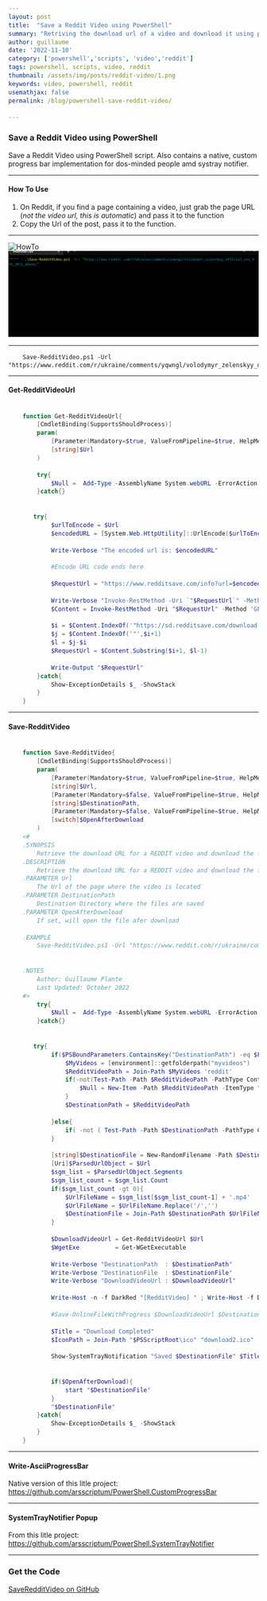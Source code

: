 ```yaml
---
layout: post
title:  "Save a Reddit Video using PowerShell"
summary: "Retriving the download url of a video and download it using powershell cmdlet"
author: guillaume
date: '2022-11-10'
category: ['powershell','scripts', 'video','reddit']
tags: powershell, scripts, video, reddit
thumbnail: /assets/img/posts/reddit-video/1.png
keywords: video, powershell, reddit
usemathjax: false
permalink: /blog/powershell-save-reddit-video/

---
```


### Save a Reddit Video using PowerShell </h3>

Save a Reddit Video using PowerShell script. Also contains a native, custom progress bar implementation for dos-minded people amd systray notifier.


---------------------------------------------------------------------------------------------------------


#### How To Use 

1. On Reddit, if you find a page containing a video, just grab the page URL (*not the video url, this is automatic*) and pass it to the function
2. Copy the Url of the post, pass it to the function.


---------------------------------------------------------------------------------------------------------


![HowTo](https://raw.githubusercontent.com/arsscriptum/PowerShell.SaveRedditVideo/main/doc/s2.gif)
![HowTo](https://raw.githubusercontent.com/arsscriptum/PowerShell.SaveRedditVideo/main/doc/demo.gif)

---------------------------------------------------------------------------------------------------------


```
    Save-RedditVideo.ps1 -Url "https://www.reddit.com/r/ukraine/comments/yqwngl/volodymyr_zelenskyy_official_nov_9th_2022_about/"
```


---------------------------------------------------------------



 ####  Get-RedditVideoUrl 


```powershell

    function Get-RedditVideoUrl{
        [CmdletBinding(SupportsShouldProcess)]
        param(
            [Parameter(Mandatory=$true, ValueFromPipeline=$true, HelpMessage="url", Position=0)]
            [string]$Url  
        )

        try{
            $Null =  Add-Type -AssemblyName System.webURL -ErrorAction Stop | Out-Null    
        }catch{}
        

       try{    
            $urlToEncode = $Url
            $encodedURL = [System.Web.HttpUtility]::UrlEncode($urlToEncode) 

            Write-Verbose "The encoded url is: $encodedURL"

            #Encode URL code ends here

            $RequestUrl = "https://www.redditsave.com/info?url=$encodedURL"

            Write-Verbose "Invoke-RestMethod -Uri `"$RequestUrl`" -Method 'GET'"
            $Content = Invoke-RestMethod -Uri "$RequestUrl" -Method 'GET'

            $i = $Content.IndexOf('"https://sd.redditsave.com/download.php')
            $j = $Content.IndexOf('"',$i+1)
            $l = $j-$i
            $RequestUrl = $Content.Substring($i+1, $l-1)

            Write-Output "$RequestUrl"
        }catch{
            Show-ExceptionDetails $_ -ShowStack
        }
    }


```

---------------------------------------------------------------------------------------------------------
 ####  Save-RedditVideo 


```powershell

    function Save-RedditVideo{
        [CmdletBinding(SupportsShouldProcess)]
        param(
            [Parameter(Mandatory=$true, ValueFromPipeline=$true, HelpMessage="url", Position=0)]
            [string]$Url,
            [Parameter(Mandatory=$false, ValueFromPipeline=$true, HelpMessage="Destination Directory where the files are saved", Position=1)]
            [string]$DestinationPath,
            [Parameter(Mandatory=$false, ValueFromPipeline=$true, HelpMessage="If set, will open the file afer download")]
            [switch]$OpenAfterDownload          
        )
    <#
    .SYNOPSIS
        Retrieve the download URL for a REDDIT video and download the file
    .DESCRIPTION
        Retrieve the download URL for a REDDIT video and download the file for viewing pleasure
    .PARAMETER Url
        The Url of the page where the video is located
    .PARAMETER DestinationPath
        Destination Directory where the files are saved
    .PARAMETER OpenAfterDownload
        If set, will open the file afer download

    .EXAMPLE
        Save-RedditVideo.ps1 -Url "https://www.reddit.com/r/ukraine/comments/yqwngl/volodymyr_zelenskyy_official_nov_9th_2022_about/"


    .NOTES
        Author: Guillaume Plante
        Last Updated: October 2022
    #>
        try{
            $Null =  Add-Type -AssemblyName System.webURL -ErrorAction Stop | Out-Null    
        }catch{}
        

       try{    
            if($PSBoundParameters.ContainsKey("DestinationPath") -eq $False){
                $MyVideos = [environment]::getfolderpath("myvideos")
                $RedditVideoPath = Join-Path $MyVideos 'reddit'
                if(-not(Test-Path -Path $RedditVideoPath -PathType Container)){
                    $Null = New-Item -Path $RedditVideoPath -ItemType "Directory" -Force -ErrorAction Ignore 
                }
                $DestinationPath = $RedditVideoPath

            }else{
                if( -not ( Test-Path -Path $DestinationPath -PathType Container)) { throw "DestinationPath argument does not exists ; "}
            }

            [string]$DestinationFile = New-RandomFilename -Path $DestinationPath  -Extension 'mp4'
            [Uri]$ParsedUrlObject = $Url
            $sgm_list = $ParsedUrlObject.Segments
            $sgm_list_count = $sgm_list.Count
            if($sgm_list_count -gt 0){
                $UrlFileName = $sgm_list[$sgm_list_count-1] + '.mp4'
                $UrlFileName = $UrlFileName.Replace('/','')
                $DestinationFile = Join-Path $DestinationPath $UrlFileName
            }

            $DownloadVideoUrl = Get-RedditVideoUrl $Url
            $WgetExe          = Get-WGetExecutable

            Write-Verbose "DestinationPath  : $DestinationPath"
            Write-Verbose "DestinationFile  : $DestinationFile"
            Write-Verbose "DownloadVideoUrl : $DownloadVideoUrl"

            Write-Host -n -f DarkRed "[RedditVideo] " ; Write-Host -f DarkYellow "Please wait...."

            #Save-OnlineFileWithProgress $DownloadVideoUrl $DestinationFile

            $Title = "Download Completed"
            $IconPath = Join-Path "$PSScriptRoot\ico" "download2.ico"

            Show-SystemTrayNotification "Saved $DestinationFile" $Title $IconPath -Duration $Duration

           
            if($OpenAfterDownload){
                start "$DestinationFile"
            }
            "$DestinationFile"
        }catch{
            Show-ExceptionDetails $_ -ShowStack
        }
    }
```

---------------------------------------------------------------------------------------------------------

 ####  Write-AsciiProgressBar 


Native version of this litle project: https://github.com/arsscriptum/PowerShell.CustomProgressBar


---------------------------------------------------------------------------------------------------------

 ####  SystemTrayNotifier Popup  


From this litle project:  https://github.com/arsscriptum/PowerShell.SystemTrayNotifier

---------------------------------------------------------------------------------------------------------



### Get the Code

[SaveRedditVideo on GitHub](https://github.com/arsscriptum/PowerShell.SaveRedditVideo)